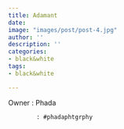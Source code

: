 ```yaml
---
title: Adamant
date: 
image: "images/post/post-4.jpg"
author: ''
description: ''
categories:
- black&white
tags:
- black&white

---
```

Owner : Phada

            : #phadaphtgrphy
